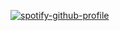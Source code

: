[![spotify-github-profile](https://spotify-github-profile.vercel.app/api/view?uid=3fub3akypt6t1c840enp9pra7&cover_image=false&theme=default&show_offline=false&background_color=121212&interchange=true&bar_color_cover=true)](https://spotify-github-profile.vercel.app/api/view?uid=3fub3akypt6t1c840enp9pra7&redirect=true)
